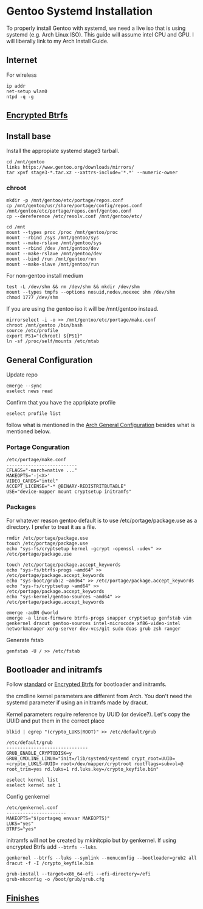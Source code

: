 # Gentoo Systemd Installation

To properly install Gentoo with systemd, we need a live iso that is using systemd (e.g. Arch Linux ISO). This guide will assume intel CPU and GPU. I will liberally link to my Arch Install Guide.

## Internet
For wireless


```
ip addr
net-setup wlan0
ntpd -q -g
```

## [Encrypted Btrfs](https://github.com/EdvinAlvarado/configs/blob/master/Arch/Encrypted%20Btrfs.md)

## Install base
Install the appropiate systemd stage3 tarball.
```
cd /mnt/gentoo
links https://www.gentoo.org/downloads/mirrors/
tar xpvf stage3-*.tar.xz --xattrs-include='*.*' --numeric-owner
```

### chroot
```
mkdir -p /mnt/gentoo/etc/portage/repos.conf
cp /mnt/gentoo/usr/share/portage/config/repos.conf /mnt/gentoo/etc/portage/repos.conf/gentoo.conf
cp --dereference /etc/resolv.conf /mnt/gentoo/etc/
```

```
cd /mnt
mount --types proc /proc /mnt/gentoo/proc
mount --rbind /sys /mnt/gentoo/sys
mount --make-rslave /mnt/gentoo/sys
mount --rbind /dev /mnt/gentoo/dev
mount --make-rslave /mnt/gentoo/dev
mount --bind /run /mnt/gentoo/run
mount --make-slave /mnt/gentoo/run
```

For non-gentoo install medium
```
test -L /dev/shm && rm /dev/shm && mkdir /dev/shm
mount --types tmpfs --options nosuid,nodev,noexec shm /dev/shm
chmod 1777 /dev/shm
```
If you are using the gentoo iso it will be /mnt/gentoo instead.
```
mirrorselect -i -o >> /mnt/gentoo/etc/portage/make.conf
chroot /mnt/gentoo /bin/bash
source /etc/profile
export PS1="(chroot) ${PS1}"
ln -sf /proc/self/mounts /etc/mtab
```

## General Configuration
Update repo
```
emerge --sync
eselect news read
```

Confirm that you have the appripiate profile
```
eselect profile list
```

follow what is mentioned in the [Arch General Configuration](https://github.com/EdvinAlvarado/configs/blob/master/Arch/install.md#general-configuration) besides what is mentioned below.

### Portage Conguration
```
/etc/portage/make.conf
--------------------------
CFLAGS="-march=native ..."
MAKEOPTS='-j<X>'
VIDEO_CARDS="intel"
ACCEPT_LICENSE="-* @BINARY-REDISTRITBUTABLE"
USE="device-mapper mount cryptsetup initramfs"
```

### Packages
For whatever reason gentoo default is to use /etc/portage/package.use as a directory. I prefer to treat it as a file.
```
rmdir /etc/portage/package.use
touch /etc/portage/package.use
echo "sys-fs/cryptsetup kernel -gcrypt -openssl -udev" >> /etc/portage/package.use
```

```
touch /etc/portage/package.accept_keywords
echo "sys-fs/btrfs-progs ~amd64" >> /etc/portage/package.accept_keywords
echo "sys-boot/grub:2 ~amd64" >> /etc/portage/package.accept_keywords
echo "sys-fs/cryptsetup ~amd64" >> /etc/portage/package.accept_keywords
echo "sys-kernel/gentoo-sources ~amd64" >> /etc/portage/package.accept_keywords
```

```
emerge -auDN @world
emerge -a linux-firmware btrfs-progs snapper cryptsetup genfstab vim genkernel dracut gentoo-sources intel-microcode xf86-video-intel networkmanager xorg-server dev-vcs/git sudo doas grub zsh ranger
```

Generate fstab
```
genfstab -U / >> /etc/fstab
```


## Bootloader and initramfs

Follow [standard](https://github.com/EdvinAlvarado/configs/blob/master/Arch/install.md#general-configuration) or [Encrypted Btrfs](https://github.com/EdvinAlvarado/configs/blob/master/Arch/Encrypted%20Btrfs.md#configure-mkinitcpio) for bootloader and initramfs.

the cmdline kernel parameters are different from Arch. You don't need the systemd parameter if using an initramfs made by dracut.

Kernel parameters require reference by UUID (or device?). Let's copy the UUID and put them in the correct place
```
blkid | egrep "(crypto_LUKS|ROOT)" >> /etc/default/grub
```
```
/etc/default/grub
------------------------------
GRUB_ENABLE_CRYPTODISK=y
GRUB_CMDLINE_LINUX="init=/lib/systemd/systemd crypt_root=UUID=<crypto_LUKLS-UUID> root=/dev/mapper/cryptroot rootflags=subvol=@ root_trim=yes rd.luks=1 rd.luks.key=/crypto_keyfile.bin"
```

```
eselect kernel list
eselect kernel set 1
```

Config genkernel
```
/etc/genkernel.conf
----------------------
MAKEOPTS="$(portageq envvar MAKEOPTS)"
LUKS="yes"
BTRFS="yes"
```

initramfs will not be created by mkinitcpio but by genkernel. If using encrypted Btrfs add ```--btrfs --luks```.
```
genkernel --btrfs --luks --symlink --menuconfig --bootloader=grub2 all
dracut -f -I /crypto_keyfile.bin
```

```
grub-install --target=x86_64-efi --efi-directory=/efi
grub-mkconfig -o /boot/grub/grub.cfg
```


## [Finishes](https://github.com/EdvinAlvarado/configs/blob/master/Arch/install.md#networkmanager)
